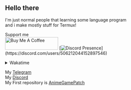 ## Hello there

I'm just normal people that learning some language program\
and i make mostly stuff for Termux!

Support me\
<a href="https://www.buymeacoffee.com/ElashXander" target="_blank"><img src="https://cdn.buymeacoffee.com/buttons/default-orange.png" alt="Buy Me A Coffee" height="41" width="174"></a>
[![Discord Presence](https://lanyard.cnrad.dev/api/506212044152897546?idleMessage=Maybe%20he%20doing%20make%20a%20Stuff!)](https://discord.com/users/506212044152897546)
<details markdown='1'><summary>Wakatime</summary>

[![wakatime](https://wakatime.com/badge/user/050faae8-59ef-491c-85ff-36cd6df277f6.svg)](https://wakatime.com/@050faae8-59ef-491c-85ff-36cd6df277f6)\
[![WakaTimeee](https://github-readme-stats.vercel.app/api/wakatime?username=ElaXan)](https://wakatime.com/@ElaXan)\
![Top Langs](https://github-readme-stats.vercel.app/api/top-langs/?username=ElaXan&theme=midnight-purple&show_icons=true&layout=compact)

</details>

My [Telegram](https://t.me/ElashXander)\
My [Discord](https://discordapp.com/users/506212044152897546)\
My First repository is [AnimeGamePatch](https://github.com/ElaXan/AnimeGamePatch)
